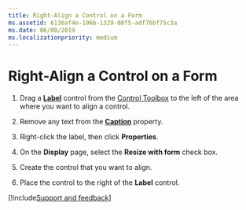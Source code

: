 ```yaml
---
title: Right-Align a Control on a Form
ms.assetid: 6136af4e-196b-1329-08f5-adf76bf75c3a
ms.date: 06/08/2019
ms.localizationpriority: medium
---
```



# Right-Align a Control on a Form

1. Drag a **[Label](../../../api/Outlook.label.md)** control from the [Control Toolbox](show-or-hide-the-control-toolbox.md) to the left of the area where you want to align a control.
    
2. Remove any text from the **[Caption](../../../api/Outlook.label.caption.md)** property.
    
3. Right-click the label, then click **Properties**. 
    
4. On the **Display** page, select the **Resize with form** check box.
    
5. Create the control that you want to align. 
    
6. Place the control to the right of the **Label** control.

[!include[Support and feedback](~/includes/feedback-boilerplate.md)]